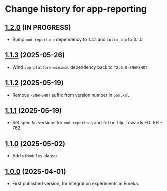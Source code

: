 # Change history for app-reporting

## [1.2.0](https://github.com/folio-org/app-reporting/tree/v1.2.0) (IN PROGRESS)

* Bump `mod-reporting` dependency to 1.4.1 and `folio_ldp` to 3.1.0.

## [1.1.3](https://github.com/folio-org/app-reporting/tree/v1.1.3) (2025-05-26)

* Wind `app-platform-minimal` dependency back to `^2.0.0-SNAPSHOT`.

## [1.1.2](https://github.com/folio-org/app-reporting/tree/v1.1.2) (2025-05-19)

* Remove `-SNAPSHOT` suffix from version number in `pom.xml`.

## [1.1.1](https://github.com/folio-org/app-reporting/tree/v1.1.1) (2025-05-19)

* Set specific versions for `mod-reporting` and `folio_ldp`. Towards FOLREL-762.

## [1.1.0](https://github.com/folio-org/app-reporting/tree/v1.1.0) (2025-05-02)

* Add `uiModules` clause.

## [1.0.0](https://github.com/folio-org/app-reporting/tree/v1.0.0) (2025-04-01)

* First published version, for integration experiments in Eureka.


